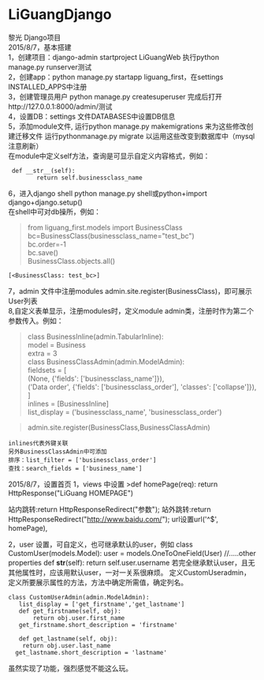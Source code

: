 # LiGuangDjango  
黎光 Django项目  
2015/8/7，基本搭建  
1，创建项目：django-admin startproject LiGuangWeb 执行python manage.py runserver测试  
2，创建app：python manage.py startapp liguang_first，在settings INSTALLED_APPS中注册  
3，创建管理员用户 python manage.py createsuperuser 完成后打开http://127.0.0.1:8000/admin/测试  
4，设置DB：settings 文件DATABASES中设置DB信息  
5，添加module文件,
   运行python manage.py makemigrations 来为这些修改创建迁移文件
  运行pythonmanage.py migrate 以运用这些改变到数据库中（mysql注意刷新）  
  在module中定义self方法，查询是可显示自定义内容格式，例如：
       
     def __str__(self):
            return self.businessclass_name

              
6，进入django shell  python manage.py shell或python+import django+django.setup()  
   在shell中可对db操所，例如：  
   > from liguang_first.models import BusinessClass  
   > bc=BusinessClass(businessclass_name="test_bc")  
   > bc.order=-1  
   > bc.save()  
   > BusinessClass.objects.all()  
   
    [<BusinessClass: test_bc>]

7，admin 文件中注册modules admin.site.register(BusinessClass)，即可展示User列表  
8,自定义表单显示，注册modules时，定义module admin类，注册时作为第二个参数传入。例如：  
   >class BusinessInline(admin.TabularInline):  
   >     model = Business  
  >      extra = 3  
  >  class BusinessClassAdmin(admin.ModelAdmin):  
   >     fieldsets = [  
   >        (None,               {'fields': ['businessclass_name']}),  
   >         ('Data order', {'fields': ['businessclass_order'], 'classes': ['collapse']}),  
   >       ]  
   >     inlines = [BusinessInline]  
   >     list_display = ('businessclass_name', 'businessclass_order')  
  
 >   admin.site.register(BusinessClass,BusinessClassAdmin)  

    inlines代表外键关联  
    另外BusinessClassAdmin中可添加  
    排序：list_filter = ['businessclass_order']  
    查找：search_fields = ['business_name']

2015/8/7，设置首页
 1，views 中设置
     >def homePage(req):
         return  HttpResponse("LiGuang HOMEPAGE")
   
   站内跳转:return HttpResponseRedirect("参数");
   站外跳转:return HttpResponseRedirect("http://www.baidu.com/");
     url设置url('^$', homePage),

 2，user 设置，可自定义，也可继承默认的user，例如
        class CustomUser(models.Model):
            user = models.OneToOneField(User)
            //.....other properties
           def __str__(self):
             return self.user.username
    若完全继承默认user，且无其他属性时，应该用默认user，一对一关系很麻烦。
    定义CustomUseradmin，定义所要展示属性的方法，方法中确定所需值，确定列名。
       
    class CustomUserAdmin(admin.ModelAdmin):
       list_display = ['get_firstname','get_lastname']
       def get_firstname(self, obj):
           return obj.user.first_name
       get_firstname.short_description = 'firstname'
       
       def get_lastname(self, obj):
        return obj.user.last_name
      get_lastname.short_description = 'lastname'
  虽然实现了功能，强烈感觉不能这么玩。

